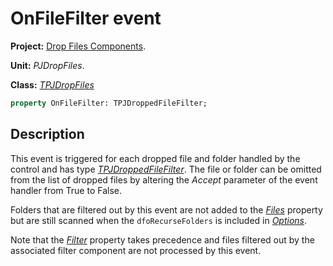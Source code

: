 # OnFileFilter event

**Project:** [Drop Files Components](../API.md).

**Unit:** _PJDropFiles_.

**Class:** _[TPJDropFiles](./TPJDropFiles.md)_

```pascal
property OnFileFilter: TPJDroppedFileFilter;
```

## Description

This event is triggered for each dropped file and folder handled by the control and has type _[TPJDroppedFileFilter](./TPJDroppedFileFilter.md)_. The file or folder can be omitted from the list of dropped files by altering the _Accept_ parameter of the event handler from True to False.

Folders that are filtered out by this event are not added to the _[Files](./TPJDropFiles-Files.md)_ property but are still scanned when the `dfoRecurseFolders` is included in _[Options](./TPJDropFiles-Options.md)_.

Note that the _[Filter](./TPJDropFiles-Filter.md)_ property takes precedence and files filtered out by the associated filter component are not processed by this event.
